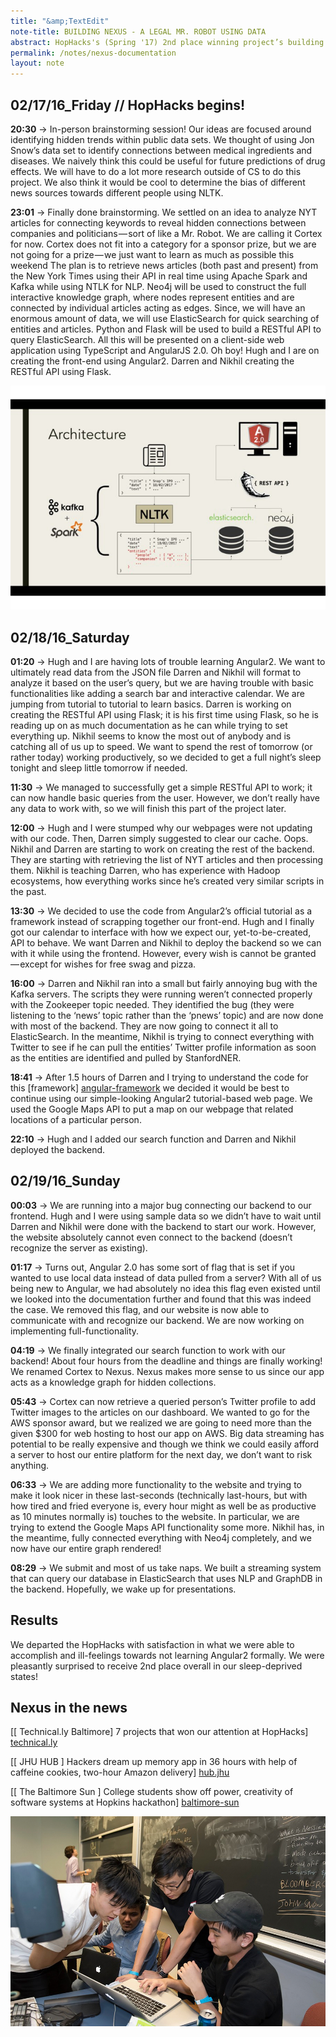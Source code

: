 ```yaml
---
title: "&amp;TextEdit"
note-title: BUILDING NEXUS - A LEGAL MR. ROBOT USING DATA
abstract: HopHacks's (Spring '17) 2nd place winning project’s building process documentation. In collaboration with Darren Geng, Hugh Han, and Nikhil Kulkarni.
permalink: /notes/nexus-documentation
layout: note
---
```


## 02/17/16_Friday // HopHacks begins!

**20:30** → In-person brainstorming session! Our ideas are focused around identifying hidden trends within public data sets. We thought of using Jon Snow’s data set to identify connections between medical ingredients and diseases. We naively think this could be useful for future predictions of drug effects. We will have to do a lot more research outside of CS to do this project. We also think it would be cool to determine the bias of different news sources towards different people using NLTK.

**23:01** → Finally done brainstorming. We settled on an idea to analyze NYT articles for connecting keywords to reveal hidden connections between companies and politicians — sort of like a Mr. Robot. We are calling it Cortex for now. Cortex does not fit into a category for a sponsor prize, but we are not going for a prize — we just want to learn as much as possible this weekend
The plan is to retrieve news articles (both past and present) from the New York Times using their API in real time using Apache Spark and Kafka while using NTLK for NLP. Neo4j will be used to construct the full interactive knowledge graph, where nodes represent entities and are connected by individual articles acting as edges. Since, we will have an enormous amount of data, we will use ElasticSearch for quick searching of entities and articles. Python and Flask will be used to build a RESTful API to query ElasticSearch. All this will be presented on a client-side web application using TypeScript and AngularJS 2.0. Oh boy! Hugh and I are on creating the front-end using Angular2. Darren and Nikhil creating the RESTful API using Flask.

<center>
	<img src="/assets/img/notes/nexus-architecture.jpeg" class="notes-photo"/>
</center>

## 02/18/16_Saturday 

**01:20** → Hugh and I are having lots of trouble learning Angular2. We want to ultimately read data from the JSON file Darren and Nikhil will format to analyze it based on the user’s query, but we are having trouble with basic functionalities like adding a search bar and interactive calendar. We are jumping from tutorial to tutorial to learn basics. Darren is working on creating the RESTful API using Flask; it is his first time using Flask, so he is reading up on as much documentation as he can while trying to set everything up. Nikhil seems to know the most out of anybody and is catching all of us up to speed.
We want to spend the rest of tomorrow (or rather today) working productively, so we decided to get a full night’s sleep tonight and sleep little tomorrow if needed.

**11:30** → We managed to successfully get a simple RESTful API to work; it can now handle basic queries from the user. However, we don’t really have any data to work with, so we will finish this part of the project later.

**12:00** → Hugh and I were stumped why our webpages were not updating with our code. Then, Darren simply suggested to clear our cache. Oops. Nikhil and Darren are starting to work on creating the rest of the backend. They are starting with retrieving the list of NYT articles and then processing them. Nikhil is teaching Darren, who has experience with Hadoop ecosystems, how everything works since he’s created very similar scripts in the past.

**13:30** → We decided to use the code from Angular2’s official tutorial as a framework instead of scrapping together our front-end. Hugh and I finally got our calendar to interface with how we expect our, yet-to-be-created, API to behave. We want Darren and Nikhil to deploy the backend so we can with it while using the frontend. However, every wish is cannot be granted — except for wishes for free swag and pizza.

**16:00** → Darren and Nikhil ran into a small but fairly annoying bug with the Kafka servers. The scripts they were running weren’t connected properly with the Zookeeper topic needed. They identified the bug (they were listening to the ‘news’ topic rather than the ‘pnews’ topic) and are now done with most of the backend. They are now going to connect it all to ElasticSearch. In the meantime, Nikhil is trying to connect everything with Twitter to see if he can pull the entities’ Twitter profile information as soon as the entities are identified and pulled by StanfordNER.

**18:41** → After 1.5 hours of Darren and I trying to understand the code for this [framework] [angular-framework] we decided it would be best to continue using our simple-looking Angular2 tutorial-based web page. We used the Google Maps API to put a map on our webpage that related locations of a particular person.

**22:10** → Hugh and I added our search function and Darren and Nikhil deployed the backend.

## 02/19/16_Sunday

**00:03** → We are running into a major bug connecting our backend to our frontend. Hugh and I were using sample data so we didn’t have to wait until Darren and Nikhil were done with the backend to start our work. However, the website absolutely cannot even connect to the backend (doesn’t recognize the server as existing).

**01:17** → Turns out, Angular 2.0 has some sort of flag that is set if you wanted to use local data instead of data pulled from a server? With all of us being new to Angular, we had absolutely no idea this flag even existed until we looked into the documentation further and found that this was indeed the case. We removed this flag, and our website is now able to communicate with and recognize our backend. We are now working on implementing full-functionality.

**04:19** → We finally integrated our search function to work with our backend! About four hours from the deadline and things are finally working! We renamed Cortex to Nexus. Nexus makes more sense to us since our app acts as a knowledge graph for hidden collections.

**05:43** → Cortex can now retrieve a queried person’s Twitter profile to add Twitter images to the articles on our dashboard. We wanted to go for the AWS sponsor award, but we realized we are going to need more than the given $300 for web hosting to host our app on AWS. Big data streaming has potential to be really expensive and though we think we could easily afford a server to host our entire platform for the next day, we don’t want to risk anything.

**06:33** → We are adding more functionality to the website and trying to make it look nicer in these last-seconds (technically last-hours, but with how tired and fried everyone is, every hour might as well be as productive as 10 minutes normally is) touches to the website. In particular, we are trying to extend the Google Maps API functionality some more. Nikhil has, in the meantime, fully connected everything with Neo4j completely, and we now have our entire graph rendered!

**08:29** → We submit and most of us take naps. We built a streaming system that can query our database in ElasticSearch that uses NLP and GraphDB in the backend. Hopefully, we wake up for presentations.

## Results

We departed the HopHacks with satisfaction in what we were able to accomplish and ill-feelings towards not learning Angular2 formally. We were pleasantly surprised to receive 2nd place overall in our sleep-deprived states!

## Nexus in the news

[[ Technical.ly Baltimore] 7 projects that won our attention at HopHacks] [technical.ly]

[[ JHU HUB ] Hackers dream up memory app in 36 hours with help of caffeine cookies, two-hour Amazon delivery] [hub.jhu]

[[ The Baltimore Sun ] College students show off power, creativity of software systems at Hopkins hackathon] [baltimore-sun]

<center>
	<img src="/assets/img/notes/nexus-team.jpeg" class="notes-photo"/>
</center>

[angular-framework]: http://akveo.com/ng2-admin/
[technical.ly]: https://technical.ly/baltimore/2017/02/21/hophacks-spring-2017/
[hub.jhu]: https://hub.jhu.edu/2017/02/20/hophacks-spring-2017-memory-app/
[baltimore-sun]: http://www.baltimoresun.com/news/maryland/education/higher-ed/bs-md-johns-hopkins-hophacks-20170219-story.html